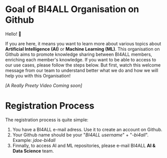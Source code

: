 # Goal of BI4ALL Organisation on Github

Hello! 🙂

If you are here, it means you want to learn more about various topics about **Artificial Intelligence (AI)** or **Machine Learning (ML)**. This organisation on Github aims to promote knowledge sharing between BI4ALL members, enriching each member's knowledge. If you want to be able to access to our use cases, please follow the steps below. But first, watch this welcome message from our team to understand better what we do and how we will help you with this Organisation!

*[A Really Preety Video Coming soon]*

# Registration Process

The registration process is quite simple:

1. You have a BI4ALL e-mail adress. Use it to create an account on Github.
2. Your Github name should be your "*BI4ALL username*" + "*-bi4all*". Example: *jdoe-bi4all*
3. Finnally, to access AI and ML repositories, please e-mail BI4ALL **AI & Data Science** team.
